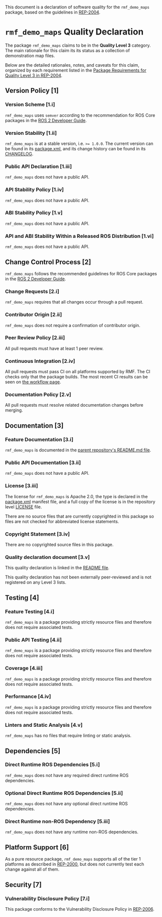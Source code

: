 This document is a declaration of software quality for the `rmf_demo_maps` package, based on the guidelines in [REP-2004](https://www.ros.org/reps/rep-2004.html).

# `rmf_demo_maps` Quality Declaration

The package `rmf_demo_maps` claims to be in the **Quality Level 3** category.
The main rationale for this claim its its status as a collection of demonstration map files.

Below are the detailed rationales, notes, and caveats for this claim, organized by each requirement listed in the [Package Requirements for Quality Level 3 in REP-2004](https://www.ros.org/reps/rep-2004.html).

## Version Policy [1]

### Version Scheme [1.i]

`rmf_demo_maps` uses `semver` according to the recommendation for ROS Core packages in the [ROS 2 Developer Guide](https://index.ros.org/doc/ros2/Contributing/Developer-Guide/#versioning).

### Version Stability [1.ii]

`rmf_demo_maps` is at a stable version, i.e. `>= 1.0.0`.
The current version can be found in its [package.xml](package.xml), and its change history can be found in its [CHANGELOG](CHANGELOG.rst).

### Public API Declaration [1.iii]

`rmf_demo_maps` does not have a public API.

### API Stability Policy [1.iv]

`rmf_demo_maps` does not have a public API.

### ABI Stability Policy [1.v]

`rmf_demo_maps` does not have a public API.

### API and ABI Stability Within a Released ROS Distribution [1.vi]

`rmf_demo_maps` does not have a public API.

## Change Control Process [2]

`rmf_demo_maps` follows the recommended guidelines for ROS Core packages in the [ROS 2 Developer Guide](https://index.ros.org/doc/ros2/Contributing/Developer-Guide/#package-requirements).

### Change Requests [2.i]

`rmf_demo_maps` requires that all changes occur through a pull request.

### Contributor Origin [2.ii]

`rmf_demo_maps` does not require a confirmation of contributor origin.

### Peer Review Policy [2.iii]

All pull requests must have at least 1 peer review.

### Continuous Integration [2.iv]

All pull requests must pass CI on all platforms supported by RMF.
The CI checks only that the package builds.
The most recent CI results can be seen on [the workflow page](https://github.com/open-rmf/rmf_demos/actions).

### Documentation Policy [2.v]

All pull requests must resolve related documentation changes before merging.

## Documentation [3]

### Feature Documentation [3.i]

`rmf_demo_maps` is documented in the [parent repository's README.md file](https://github.com/open-rmf/rmf_demos/blob/master/README.md).

### Public API Documentation [3.ii]

`rmf_demo_maps` does not have a public API.

### License [3.iii]

The license for `rmf_demo_maps` is Apache 2.0, the type is declared in the [package.xml](package.xml) manifest file, and a full copy of the license is in the repository level [LICENSE](../LICENSE) file.

There are no source files that are currently copyrighted in this package so files are not checked for abbreviated license statements.

### Copyright Statement [3.iv]

There are no copyrighted source files in this package.

### Quality declaration document [3.v]

This quality declaration is linked in the [README file](README.md).

This quality declaration has not been externally peer-reviewed and is not registered on any Level 3 lists.

## Testing [4]

### Feature Testing [4.i]

`rmf_demo_maps` is a package providing strictly resource files and therefore does not require associated tests.

### Public API Testing [4.ii]

`rmf_demo_maps` is a package providing strictly resource files and therefore does not require associated tests.

### Coverage [4.iii]

`rmf_demo_maps` is a package providing strictly resource files and therefore does not require associated tests.

### Performance [4.iv]

`rmf_demo_maps` is a package providing strictly resource files and therefore does not require associated tests.

### Linters and Static Analysis [4.v]

`rmf_demo_maps` has no files that require linting or static analysis.

## Dependencies [5]

### Direct Runtime ROS Dependencies [5.i]

`rmf_demo_maps` does not have any required direct runtime ROS dependencies.

### Optional Direct Runtime ROS Dependencies [5.ii]

`rmf_demo_maps` does not have any optional direct runtime ROS dependencies.

### Direct Runtime non-ROS Dependency [5.iii]

`rmf_demo_maps` does not have any runtime non-ROS dependencies.

## Platform Support [6]

As a pure resource package, `rmf_demo_maps` supports all of the tier 1 platforms as described in [REP-2000](https://www.ros.org/reps/rep-2000.html#support-tiers), but does not currently test each change against all of them.

## Security [7]

### Vulnerability Disclosure Policy [7.i]

This package conforms to the Vulnerability Disclosure Policy in [REP-2006](https://www.ros.org/reps/rep-2006.html).
